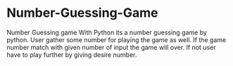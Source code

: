 # Number-Guessing-Game
Number Guessing game With Python
its a number guessing game by python. User gather some number for playing the game as well. If the game number match with given number of input the game will over. If not user have to play further by giving desire number.
